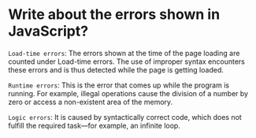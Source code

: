 #  Write about the errors shown in JavaScript?

`Load-time errors`: The errors shown at the time of the page loading are counted under Load-time errors. The use of improper syntax encounters these errors and is thus detected while the page is getting loaded.

`Runtime errors`: This is the error that comes up while the program is running. For example, illegal operations cause the division of a number by zero or access a non-existent area of the memory.

`Logic errors`: It is caused by syntactically correct code, which does not fulfill the required task—for example, an infinite loop.